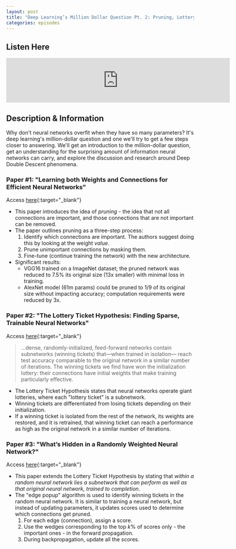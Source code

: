 ```yaml
---
layout: post
title: "Deep Learning’s Million Dollar Question Pt. 2: Pruning, Lottery Tickets, and High-Performance Random Networks | Ep. 2"
categories: episodes
---
```


## Listen Here
<html>
  <iframe src="https://anchor.fm/andre-ye/embed/episodes/Deep-Learnings-Million-Dollar-Question-Pt--2-Pruning--Lottery-Tickets--and-High-Performance-Random-Networks--Ep--2-eqlj2v" height="120px" width="600px" frameborder="0" scrolling="no"></iframe>
</html>

## Description & Information
Why don't neural networks overfit when they have so many parameters? It's deep learning's million-dollar question and one we'll try to get a few steps closer to answering. We'll get an introduction to the million-dollar question, get an understanding for the surprising amount of information neural networks can carry, and explore the discussion and research around Deep Double Descent phenomena.

### Paper #1: "Learning both Weights and Connections for Efficient Neural Networks"
Access [here](https://arxiv.org/pdf/1506.02626.pdf){:target="_blank"}
- This paper introduces the idea of *pruning* - the idea that not all connections are important, and those connections that are not important can be removed.
- The paper outlines pruning as a three-step process:
  1. Identify which connections are important. The authors suggest doing this by looking at the weight *value*.
  2. Prune unimportant connections by masking them.
  3. Fine-tune (continue training the network) with the new architecture.
- Significant results:
  - VGG16 trained on a ImageNet dataset; the pruned network was reduced to 7.5% its original size (13x smaller) with minimal loss in training.
  - AlexNet model (61m params) could be pruned to 1/9 of its original size without impacting accuracy; computation requirements were reduced by 3x.

### Paper #2: "The Lottery Ticket Hypothesis: Finding Sparse, Trainable Neural Networks"
Access [here](https://arxiv.org/pdf/1803.03635v4.pdf){:target="_blank"}
> ...dense, randomly-initialized, feed-forward networks contain subnetworks (winning tickets) that—when trained in isolation— reach test accuracy comparable to the original network in a similar number of iterations. The winning tickets we find have won the initialization lottery: their connections have initial weights that make training particularly effective.
- The Lottery Ticket Hypothesis states that neural networks operate giant lotteries, where each "lottery ticket" is a subnetwork.
- Winning tickets are differentiated from losing tickets depending on their initialization.
- If a winning ticket is isolated from the rest of the network, its weights are restored, and it is retrained, that winning ticket can reach a performance as high as the original network in a similar number of iterations.

### Paper #3: "What’s Hidden in a Randomly Weighted Neural Network?"
Access [here](https://arxiv.org/pdf/1911.13299.pdf){:target="_blank"}
- This paper extends the Lottery Ticket Hypothesis by stating that *within a random neural network lies a subnetwork that can perform as well as that original neural network, trained to completion*.
- The "edge popup" algorithm is used to identify winning tickets in the random neural network. It is similar to training a neural network, but instead of updating parameters, it updates scores used to determine which connections get pruned.
  1. For each edge (connection), assign a score.
  2. Use the wedges corresponding to the top *k*% of scores only - the important ones - in the forward propagation.
  3. During backpropagation, update all the scores.
